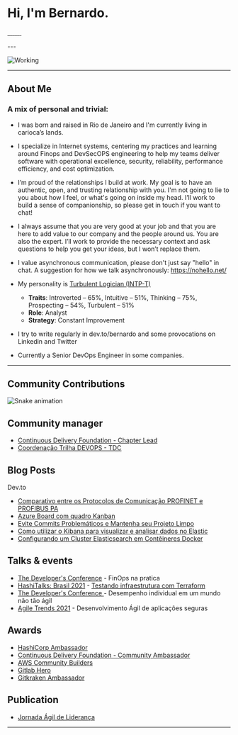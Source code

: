 # Hi, I'm Bernardo.


<div>
    <p >
    <a href="https://dev.to/bernardo">
        <img src="https://img.shields.io/badge/dev.to-0A0A0A?style=for-the-badge&logo=devdotto&logoColor=white" alt="">
    </a>
    <a href="https://www.linkedin.com/in/brbernardo" target="_blank">
        <img src="https://img.shields.io/badge/LinkedIn-0077B5?style=for-the-badge&logo=linkedin&logoColor=white" alt="">
    </a>
    <a href="https://aws.amazon.com/developer/community/community-builders/community-builders-directory/?cb-cards.sort-by=item.additionalFields.cbName&cb-cards.sort-order=asc&awsf.builder-category=*all&awsf.location=*all&awsf.year=*all&cb-cards.q=luiz%2Bbernardo&cb-cards.q_operator=AND">
      <img src="https://img.shields.io/badge/AWS Community Builders-232F3E?style=for-the-badge&logo=amazonaws&logoColor=white" alt="">
    </a>
    <a href="https://www.googlecloudcommunity.com/gc/user/viewprofilepage/user-id/407862">
      <img src="https://img.shields.io/badge/GCP community-4285F4?style=for-the-badge&logo=googlecloud&logoColor=white" alt="">
    </a>
    <a href="https://techcommunity.microsoft.com/t5/user/viewprofilepage/user-id/1230828#profile">
      <img src="https://img.shields.io/badge/Azure community-5E5E5E?style=for-the-badge&logo=microsoft&logoColor=white" alt="">
    </a>
    <a href="https://twitter.com/_brbernardo" target="_blank">
      <img src="https://img.shields.io/badge/twitter-%231DA1F2.svg?&style=for-the-badge&logo=twitter&logoColor=white" alt="">
    </a>
        <a href="https://account.xbox.com/pt-BR/Profile?xr=BrBernardo0">
      <img src="https://img.shields.io/badge/Xbox-107C10?style=for-the-badge&logo=xbox&logoColor=white" alt="">
    </a>
    </a>
    <a href="">
      <img src="https://img.shields.io/badge/Playstation-003791?style=for-the-badge&logo=playstation&logoColor=white" alt="">
    </a>
    </a>
    <a href="">
      <img src="https://img.shields.io/badge/Nintendo-E60012?style=for-the-badge&logo=nintendoswitch&logoColor=white" alt="">
    </a>
    </p>
</div>
---

![Working](https://dev-to-uploads.s3.amazonaws.com/uploads/articles/lrbimr5bcxmevdp8h704.gif)

---

## **About Me**

### A mix of personal and trivial:

* I was born and raised in Rio de Janeiro and I'm currently living in carioca’s lands.

* I specialize in Internet systems, centering my practices and learning around Finops and DevSecOPS engineering to help my teams deliver software with operational excellence, security, reliability, performance efficiency, and cost optimization.

* I’m proud of the relationships I build at work. My goal is to have an authentic, open, and trusting relationship with you. I'm not going to lie to you about how I feel, or what's going on inside my head. I’ll work to build a sense of companionship, so please get in touch if you want to chat!

* I always assume that you are very good at your job and that you are here to add value to our company and the people around us. You are also the expert. I’ll work to provide the necessary context and ask questions to help you get your ideas, but I won’t replace them.

* I value asynchronous communication, please don't just say "hello" in chat. A suggestion for how we talk asynchronously: https://nohello.net/

* My personality is [Turbulent Logician (INTP-T)](https://www.16personalities.com/profiles/d9093787aa9eb)
    - **Traits**: Introverted – 65%, Intuitive – 51%, Thinking – 75%, Prospecting – 54%, Turbulent – 51%
    - **Role**: Analyst
    - **Strategy**: Constant Improvement

* I try to write regularly in dev.to/bernardo and some provocations on Linkedin and Twitter

* Currently a Senior DevOps Engineer in some companies.

---
## **Community Contributions**

![Snake animation](https://raw.githubusercontent.com/codethi/codethi/69645ac9673d2bb64039e312397effbc05d19356/github-contribution-grid-snake.svg)

## **Community manager**
- [Continuous Delivery Foundation - Chapter Lead](https://community.cd.foundation/cdf-brazil/)
- [Coordenação Trilha DEVOPS - TDC](https://thedevconf.com/tdc/2022/innovation/trilha-devops?)

## **Blog Posts**

Dev.to

<!-- BLOG:START -->
- [Comparativo entre os Protocolos de Comunicação PROFINET e PROFIBUS PA](https://dev.to/bernardo/comparativo-entre-os-protocolos-de-comunicacao-profinet-e-profibus-pa-4e9j)
- [Azure Board com quadro Kanban](https://dev.to/bernardo/azure-board-com-quadro-kanban-55j7)
- [Evite Commits Problemáticos e Mantenha seu Projeto Limpo](https://dev.to/bernardo/evite-commits-problematicos-e-mantenha-seu-projeto-limpo-4fhp)
- [Como utilizar o Kibana para visualizar e analisar dados no Elastic](https://dev.to/bernardo/como-utilizar-o-kibana-para-visualizar-e-analisar-dados-no-elastic-4ikn)
- [Configurando um Cluster Elasticsearch em Contêineres Docker](https://dev.to/bernardo/configurando-um-cluster-elasticsearch-em-conteineres-docker-4mgb)
<!-- BLOG:END -->


## **Talks & events**

- [The Developer's Conference](https://thedevconf.com/tdc/2022/connections/trilha-devops?) - FinOps na pratica
- [HashiTalks: Brasil 2021](https://events.hashicorp.com/hashitalksbrasil2021) - [Testando infraestrutura com Terraform](https://www.youtube.com/watch?v=sQdxLv5xZf0&list=PL81sUbsFNc5agdrEMDtU6IGyxBMv6Fq8i&index=17)
- [The Developer's Conference ](https://thedevconf.com/tdc/2021/innovation/trilha-management-e-gestao-agil?) - Desempenho individual em um mundo não tão ágil
- [Agile Trends 2021](https://agiletrendsbr.com/programacaocolisao/) - Desenvolvimento Ágil de aplicações seguras

## **Awards**

- [HashiCorp Ambassador](https://www.credly.com/badges/fb2ccc42-98ad-4322-bbc6-c661d3e9dee6/public_url)
- [Continuous Delivery Foundation - Community Ambassador](https://cd.foundation/ambassador-program-overview-application/community-ambassador-cohort20/)
- [AWS Community Builders](https://aws.amazon.com/pt/developer/community/community-builders/)
- [Gitlab Hero](https://about.gitlab.com/community/heroes/members/)
- [Gitkraken Ambassador](https://www.gitkraken.com/ambassador)

## **Publication**

- [Jornada Ágil de Liderança](https://www.amazon.com.br/Jornada-%C3%81gil-Lideran%C3%A7a-Antonio-Muniz/dp/6588431066/ref=sr_1_29?__mk_pt_BR=%C3%85M%C3%85%C5%BD%C3%95%C3%91&keywords=luiz+felipe+bernardo&qid=1639434048&sr=8-29&ufe=app_do%3Aamzn1.fos.6121c6c4-c969-43ae-92f7-cc248fc6181d)
---